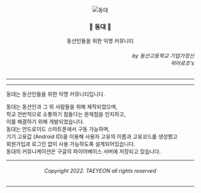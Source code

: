 <div align=center>

![동대](https://github.com/error0918/Dongdae/blob/master/app/src/main/res/mipmap-xxxhdpi/ic_launcher_round.png?raw=true)
  
### 🏫 동대 🏫
동산인들을 위한 익명 커뮤니티

</div>

<div align=right>

###### by 동산고등학교 기업가정신 <br/> 히어로조's

</div>

---

---

동대는 동산인들을 위한 익명 커뮤니티입니다.

동대는 동산인과 그 외 사람들을 위해 제작되었으며, <br/> 
학교 전반적으로 소통하기 힘들다는 문제점을 인지하고, <br/>
이를 해결하기 위해 개발되었습니다. <br/>
동대는 안드로이드 스마트폰에서 구동 가능하며, <br/>
기기 고윳값 (Android ID)을 이용해 사용자 고유의 이름과 고유코드를 생성했고 <br/>
회원가입과 로그인 없이 사용 가능하도록 설계되어있습니다. <br/>
동대의 커뮤니케이션은 구글의 파이어베이스 서버에 저장되고 있습니다. <br/>

---

<div align=center>

###### Copyright 2022. TAEYEON all rights reserved

</div>

---
